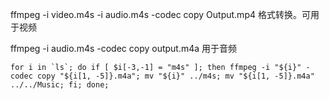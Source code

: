 

ffmpeg -i video.m4s -i audio.m4s -codec copy Output.mp4
格式转换。可用于视频

ffmpeg -i audio.m4s -codec copy output.m4a
用于音频

```shell
for i in `ls`; do if [ $i[-3,-1] = "m4s" ]; then ffmpeg -i "${i}" -codec copy "${i[1, -5]}.m4a"; mv "${i}" ../m4s; mv "${i[1, -5]}.m4a" ../../Music; fi; done;
```